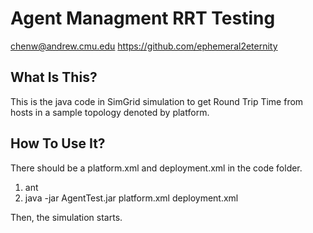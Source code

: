 Agent Managment RRT Testing
=====================================================
chenw@andrew.cmu.edu
https://github.com/ephemeral2eternity

What Is This?
-----------------------------------------------------

This is the java code in SimGrid simulation to get Round Trip Time from hosts in a 
sample topology denoted by platform.

How To Use It?
-----------------------------------------------------
There should be a platform.xml and deployment.xml in the code folder.
1. ant
2. java -jar AgentTest.jar platform.xml deployment.xml

Then, the simulation starts.
